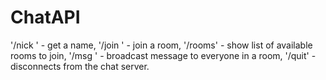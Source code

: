 # ChatAPI

'/nick <name>' - get a name, 
'/join <name>' - join a room,
'/rooms' - show list of available rooms to join,
'/msg <msg>' - broadcast message to everyone in a room,
'/quit' - disconnects from the chat server.